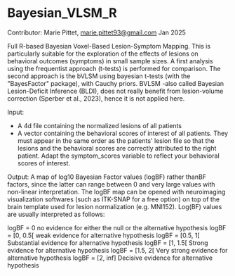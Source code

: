 # Bayesian_VLSM_R
Contributor: Marie Pittet, marie.pittet93@gmail.com
Jan 2025

Full R-based Bayesian Voxel-Based Lesion-Symptom Mapping. This is particularly suitable for the exploration of the effects of lesions on behavioral outcomes (symptoms) in small sample sizes. 
A first analysis using the frequentist approach (t-tests) is performed for comparison. The second approach is the bVLSM using bayesian t-tests (with the "BayesFactor" package), with Cauchy priors. BVLSM -also called Bayesian Lesion-Deficit Inference (BLDI), does not really benefit from lesion-volume correction (Sperber et al., 2023), hence it is not applied here.

Input: 
- A 4d file containing the normalized lesions of all patients
- A vector containing the behavioral scores of interest of all patients. They must appear in the same order as the patients' lesion file so that the lesions and the behavioral scores are correctly attributed to the right patient. Adapt the symptom_scores variable to reflect your behavioral scores of interest.

Output:
A map of log10 Bayesian Factor values (logBF) rather thanBF factors, since the latter can range between 0 and very large values with non-linear interpretation. The logBF map can be opened with neuroimaging visualization softwares (such as ITK-SNAP for a free option) on top of the brain template used for lesion normalization (e.g. MNI152). Log(BF) values are usually interpreted as follows:

logBF = 0                no evidence for either the null or the alternative hypothesis
logBF = [0, 0.5[         weak evidence for alternative hypothesis
logBF = [0.5, 1[         Substantial evidence for alternative hypothesis
logBF = [1, 1.5[         Strong evidence for alternative hypothesis
logBF = [1.5, 2[         Very strong evidence for alternative hypothesis
logBF = [2, inf]         Decisive evidence for alternative hypothesis
